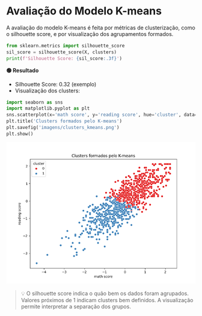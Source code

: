 # Avaliação do Modelo K-means

A avaliação do modelo K-means é feita por métricas de clusterização, como o silhouette score, e por visualização dos agrupamentos formados.

```python
from sklearn.metrics import silhouette_score
sil_score = silhouette_score(X, clusters)
print(f'Silhouette Score: {sil_score:.3f}')
```

**🟢 Resultado**

- Silhouette Score: 0.32 (exemplo)
- Visualização dos clusters:

```python
import seaborn as sns
import matplotlib.pyplot as plt
sns.scatterplot(x='math score', y='reading score', hue='cluster', data=df_encoded, palette='Set1')
plt.title('Clusters formados pelo K-means')
plt.savefig('imagens/clusters_kmeans.png')
plt.show()
```

![](imagens/clusters_kmeans.png)

> 💡 O silhouette score indica o quão bem os dados foram agrupados. Valores próximos de 1 indicam clusters bem definidos. A visualização permite interpretar a separação dos grupos.